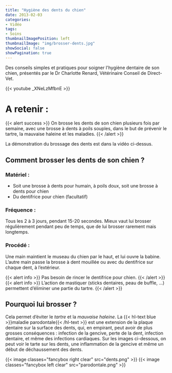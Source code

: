 ```yaml
---
title: "Hygiène des dents du chien"
date: 2013-02-03
categories:
- Vidéo
tags:
- Soins
thumbnailImagePosition: left
thumbnailImage: "img/brosser-dents.jpg"
showSocial: false
showPagination: true
---
```


Des conseils simples et pratiques pour soigner l'hygiène dentaire de son chien, présentés par le Dr Charlotte Renard, Vétérinaire Conseil de Direct-Vet.

<!--more-->

{{< youtube _XNeLzMfbnE >}}

# A retenir : 
{{< alert success >}}
On brosse les dents de son chien plusieurs fois par semaine, avec une brosse à dents à poils souples, dans le but de prévenir le tartre, la mauvaise haleine et les maladies.
{{< /alert >}}

La démonstration du brossage des dents est dans la vidéo ci-dessus. 

## Comment brosser les dents de son chien ?

### Matériel : 
-	Soit une brosse à dents pour humain, à poils doux, soit une brosse à dents pour chien
-	Du dentifrice pour chien (facultatif)
### Fréquence : 
Tous les 2 à 3 jours, pendant 15-20 secondes.
Mieux vaut lui brosser régulièrement pendant peu de temps, que de lui brosser rarement mais longtemps.
### Procédé :
Une main maintient le museau du chien par le haut, et lui ouvre la babine. L’autre main passe la brosse à dent mouillée ou avec du dentifrice sur chaque dent, à l’extérieur. 

{{< alert info >}}
Pas besoin de rincer le dentifrice pour chien.
{{< /alert >}}
{{< alert info >}}
L’action de mastiquer (sticks dentaires, peau de buffle, …) permettent d’éliminer une partie du tartre.
{{< /alert >}}

## Pourquoi lui brosser ?

Cela permet d’éviter le *tartre* et la *mauvaise haleine*.
La {{< hl-text blue >}}maladie parodontale{{< /hl-text >}} est une extension de la plaque dentaire sur la surface des dents, qui, en empirant, peut avoir de plus grosses conséquences : infection de la gencive, perte de la dent, infection dentaire, et même des infections cardiaques.
Sur les images ci-dessous, on peut voir le tarte sur les dents, une inflammation de la gencive et même un début de déchaussement des dents.

{{< image classes="fancybox right clear" src="dents.png" >}}
{{< image classes="fancybox left clear" src="parodontale.png" >}}
